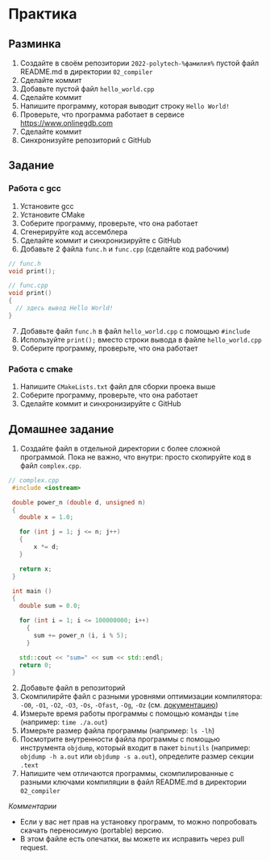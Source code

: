 # Практика

## Разминка

1. Создайте в своём репозитории `2022-polytech-%фамилия%` пустой файл README.md в директории `02_compiler`
2. Сделайте коммит
3. Добавьте пустой файл `hello_world.cpp`
4. Сделайте коммит
5. Напишите программу, которая выводит строку `Hello World!`
6. Проверьте, что программа работает в сервисе https://www.onlinegdb.com
7. Сделайте коммит
8. Синхронизуйте репозиторий с GitHub

## Задание

### Работа с gcc
1. Установите gcc
2. Установите CMake
3. Соберите программу, проверьте, что она работает
4. Сгенерируйте код ассемблера
5. Сделайте коммит и синхронизируйте с GitHub
6. Добавьте 2 файла `func.h` и `func.cpp` (сделайте код рабочим)
```cpp
// func.h
void print();
```

```cpp
// func.cpp
void print()
{
  // здесь вывод Hello World!
}
```
7. Добавьте файл `func.h` в файл `hello_world.cpp` с помощью `#include`
8. Используйте `print();` вместо строки вывода в файле `hello_world.cpp`
9. Соберите программу, проверьте, что она работает

### Работа с cmake
1. Напишите `CMakeLists.txt` файл для сборки проека выше
2. Соберите программу, проверьте, что она работает
3. Сделайте коммит и синхронизируйте с GitHub

## Домашнее задание
1. Создайте файл в отдельной директории с более сложной программой. Пока не важно, что внутри: просто скопируйте код в файл `complex.cpp`.

```cpp
// complex.cpp
 #include <iostream>

 double power_n (double d, unsigned n)
 {
   double x = 1.0;

   for (int j = 1; j <= n; j++)
   {
       x *= d;
   }

   return x;
 }

 int main ()
 {
   double sum = 0.0;

   for (int i = 1; i <= 100000000; i++)
     {
       sum += power_n (i, i % 5);
     }

   std::cout << "sum=" << sum << std::endl;
   return 0;
 }
```
2. Добавьте файл в репозиторий
3. Скомпилирйте файл с разными уровнями оптимизации компилятора: `-O0`, `-O1`, `-O2`, `-O3`, `-Os`, `-Ofast`, `-Og`, `-Oz` (см. [документацию](https://gcc.gnu.org/onlinedocs/gcc/Optimize-Options.html))
4. Измерьте время работы программы с помощью команды `time` (например: `time ./a.out`)
5. Измерьте размер файла программы (например: `ls -lh`)
6. Посмотрите внутренности файла программы с помощью инструмента `objdump`, который входит в пакет `binutils` (например: `objdump -h a.out` или `objdump -s a.out`), определите размер секции `.text`
7. Напишите чем отличаются программы, скомпилированные с разными ключами компиляции в файл README.md в директории `02_compiler`

*Комментарии*
- Если у вас нет прав на установку программ, то можно попробовать скачать переносимую (portable) версию.
- В этом файле есть опечатки, вы можете их исправить через pull request.
